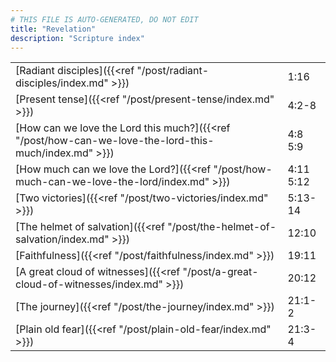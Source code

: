 ```yaml
---
# THIS FILE IS AUTO-GENERATED, DO NOT EDIT
title: "Revelation"
description: "Scripture index"
---
```


| | |
| --- | --- |
| [Radiant disciples]({{<ref "/post/radiant-disciples/index.md" >}}) | 1:16 |
| [Present tense]({{<ref "/post/present-tense/index.md" >}}) | 4:2-8 |
| [How can we love the Lord this much?]({{<ref "/post/how-can-we-love-the-lord-this-much/index.md" >}}) | 4:8 <br/> 5:9 |
| [How much can we love the Lord?]({{<ref "/post/how-much-can-we-love-the-lord/index.md" >}}) | 4:11 <br/> 5:12 |
| [Two victories]({{<ref "/post/two-victories/index.md" >}}) | 5:13-14 |
| [The helmet of salvation]({{<ref "/post/the-helmet-of-salvation/index.md" >}}) | 12:10 |
| [Faithfulness]({{<ref "/post/faithfulness/index.md" >}}) | 19:11 |
| [A great cloud of witnesses]({{<ref "/post/a-great-cloud-of-witnesses/index.md" >}}) | 20:12 |
| [The journey]({{<ref "/post/the-journey/index.md" >}}) | 21:1-2 |
| [Plain old fear]({{<ref "/post/plain-old-fear/index.md" >}}) | 21:3-4 |
